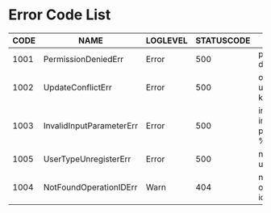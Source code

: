 # Error Code List

| CODE |           NAME           | LOGLEVEL | STATUSCODE |           FORMAT            |
|------|--------------------------|----------|------------|-----------------------------|
| 1001 | PermissionDeniedErr      | Error    |        500 | permission denied           |
| 1002 | UpdateConflictErr        | Error    |        500 | other user updated: key=%s  |
| 1003 | InvalidInputParameterErr | Error    |        500 | invalid input parameter: %v |
| 1005 | UserTypeUnregisterErr    | Error    |        500 | not found user type         |
| 1004 | NotFoundOperationIDErr   | Warn     |        404 | not found operation id      |
